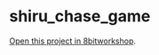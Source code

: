 shiru_chase_game
=====

[Open this project in 8bitworkshop](http://8bitworkshop.com/redir.html?platform=nes&githubURL=https%3A%2F%2Fgithub.com%2FDoctorMikeReddy%2Fshiru_chase_game&file=game.c).
